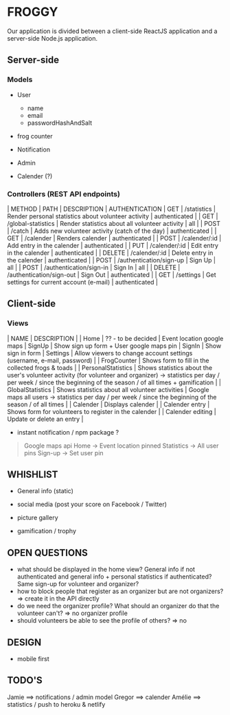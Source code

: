 # FROGGY

Our application is divided between a client-side ReactJS application and a server-side Node.js application.

## Server-side

### Models

- User

  - name
  - email
  - passwordHashAndSalt

- frog counter
- Notification
- Admin
- Calender (?)

### Controllers (REST API endpoints)

| METHOD | PATH | DESCRIPTION | AUTHENTICATION
| GET | /statistics | Render personal statistics about volunteer activity | authenticated |
| GET | /global-statistics | Render statistics about all volunteer activity | all |
| POST | /catch | Adds new volunteer activity (catch of the day) | authenticated |
| GET | /calender | Renders calender | authenticated |
| POST | /calender/:id | Add entry in the calender | authenticated |
| PUT | /calender/:id | Edit entry in the calender | authenticated |
| DELETE | /calender/:id | Delete entry in the calender | authenticated |
| POST | /authentication/sign-up | Sign Up | all |
| POST | /authentication/sign-in | Sign In | all |
| DELETE | /authentication/sign-out | Sign Out | authenticated |
| GET | /settings | Get settings for current account (e-mail) | authenticated |

## Client-side

### Views

| NAME | DESCRIPTION |
| Home | ?? - to be decided | Event location google maps
| SignUp | Show sign up form + User google maps pin
| SignIn | Show sign in form
| Settings | Allow viewers to change account settings (username, e-mail, password) |
| FrogCounter | Shows form to fill in the collected frogs & toads |
| PersonalStatistics | Shows statistics about the user's volunteer activity (for volunteer and organizer)
-> statistics per day / per week / since the beginning of the season / of all times + gamification |
| GlobalStatistics | Shows statistics about all volunteer activities | Google maps all users
-> statistics per day / per week / since the beginning of the season / of all times |
| Calender | Displays calender |
| Calender entry | Shows form for volunteers to register in the calender |
| Calender editing | Update or delete an entry |

- instant notification / npm package ?

> Google maps api
> Home -> Event location pinned
> Statistics -> All user pins
> Sign-up -> Set user pin

## WHISHLIST

- General info (static)

- social media (post your score on Facebook / Twitter)
- picture gallery
- gamification / trophy

## OPEN QUESTIONS

- what should be displayed in the home view? General info if not authenticated and general info + personal statistics if authenticated? Same sign-up for volunteer and organizer?
- how to block people that register as an organizer but are not organizers? => create it in the API directly
- do we need the organizer profile? What should an organizer do that the volunteer can't? => no organizer profile
- should volunteers be able to see the profile of others? => no

## DESIGN

- mobile first

## TODO'S

Jamie ==> notifications / admin model
Gregor ==> calender
Amélie ==> statistics / push to heroku & netlify
